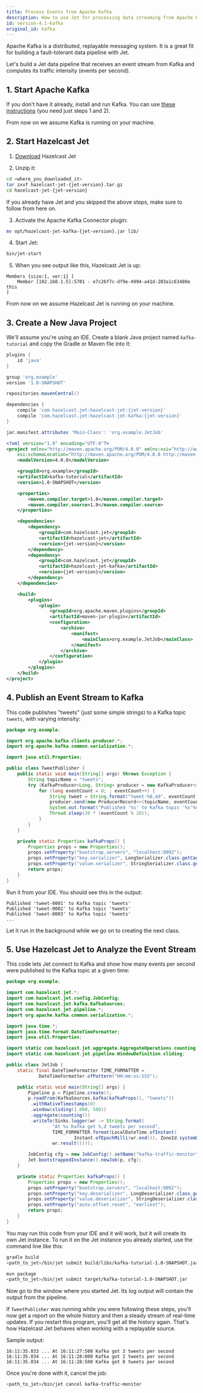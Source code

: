 ```yaml
---
title: Process Events from Apache Kafka
description: How to use Jet for processing data streaming from Apache Kafka.
id: version-4.1-kafka
original_id: kafka
---
```


Apache Kafka is a distributed, replayable messaging system. It is a
great fit for building a fault-tolerant data pipeline with Jet.

Let's build a Jet data pipeline that receives an event stream from
Kafka and computes its traffic intensity (events per second).

## 1. Start Apache Kafka

If you don't have it already, install and run Kafka. You can use [these
instructions](https://kafka.apache.org/quickstart) (you need just steps
1 and 2).

From now on we assume Kafka is running on your machine.

## 2. Start Hazelcast Jet

1. [Download](https://github.com/hazelcast/hazelcast-jet/releases/download/v{jet-version}/hazelcast-jet-{jet-version}.tar.gz)
  Hazelcast Jet

2. Unzip it:

```bash
cd <where_you_downloaded_it>
tar zxvf hazelcast-jet-{jet-version}.tar.gz
cd hazelcast-jet-{jet-version}
```

If you already have Jet and you skipped the above steps, make sure to
follow from here on.

3. Activate the Apache Kafka Connector plugin:

```bash
mv opt/hazelcast-jet-kafka-{jet-version}.jar lib/
```

4. Start Jet:

```bash
bin/jet-start
```

5. When you see output like this, Hazelcast Jet is up:

```text
Members {size:1, ver:1} [
    Member [192.168.1.5]:5701 - e7c26f7c-df9e-4994-a41d-203a1c63480e this
]
```

From now on we assume Hazelcast Jet is running on your machine.

## 3. Create a New Java Project

We'll assume you're using an IDE. Create a blank Java project named
`kafka-tutorial` and copy the Gradle or Maven file into it:

<!--DOCUSAURUS_CODE_TABS-->

<!--Gradle-->

```groovy
plugins {
    id 'java'
}

group 'org.example'
version '1.0-SNAPSHOT'

repositories.mavenCentral()

dependencies {
    compile 'com.hazelcast.jet:hazelcast-jet:{jet-version}'
    compile 'com.hazelcast.jet:hazelcast-jet-kafka:{jet-version}'
}

jar.manifest.attributes 'Main-Class': 'org.example.JetJob'
```

<!--Maven-->

```xml
<?xml version="1.0" encoding="UTF-8"?>
<project xmlns="http://maven.apache.org/POM/4.0.0" xmlns:xsi="http://www.w3.org/2001/XMLSchema-instance"
    xsi:schemaLocation="http://maven.apache.org/POM/4.0.0 http://maven.apache.org/xsd/maven-4.0.0.xsd">
    <modelVersion>4.0.0</modelVersion>

    <groupId>org.example</groupId>
    <artifactId>kafka-tutorial</artifactId>
    <version>1.0-SNAPSHOT</version>

    <properties>
        <maven.compiler.target>1.8</maven.compiler.target>
        <maven.compiler.source>1.8</maven.compiler.source>
    </properties>

    <dependencies>
        <dependency>
            <groupId>com.hazelcast.jet</groupId>
            <artifactId>hazelcast-jet</artifactId>
            <version>{jet-version}</version>
        </dependency>
        <dependency>
            <groupId>com.hazelcast.jet</groupId>
            <artifactId>hazelcast-jet-kafka</artifactId>
            <version>{jet-version}</version>
        </dependency>
    </dependencies>

    <build>
        <plugins>
            <plugin>
                <groupId>org.apache.maven.plugins</groupId>
                <artifactId>maven-jar-plugin</artifactId>
                <configuration>
                    <archive>
                        <manifest>
                            <mainClass>org.example.JetJob</mainClass>
                        </manifest>
                    </archive>
                </configuration>
            </plugin>
        </plugins>
    </build>
</project>
```

<!--END_DOCUSAURUS_CODE_TABS-->

## 4. Publish an Event Stream to Kafka

This code publishes "tweets" (just some simple strings) to a Kafka topic
`tweets`, with varying intensity:

```java
package org.example;

import org.apache.kafka.clients.producer.*;
import org.apache.kafka.common.serialization.*;

import java.util.Properties;

public class TweetPublisher {
    public static void main(String[] args) throws Exception {
        String topicName = "tweets";
        try (KafkaProducer<Long, String> producer = new KafkaProducer<>(kafkaProps())) {
            for (long eventCount = 0; ; eventCount++) {
                String tweet = String.format("tweet-%0,4d", eventCount);
                producer.send(new ProducerRecord<>(topicName, eventCount, tweet));
                System.out.format("Published '%s' to Kafka topic '%s'%n", tweet, topicName);
                Thread.sleep(20 * (eventCount % 20));
            }
        }
    }

    private static Properties kafkaProps() {
        Properties props = new Properties();
        props.setProperty("bootstrap.servers", "localhost:9092");
        props.setProperty("key.serializer", LongSerializer.class.getCanonicalName());
        props.setProperty("value.serializer", StringSerializer.class.getCanonicalName());
        return props;
    }
}
```

Run it from your IDE. You should see this in the output:

```text
Published 'tweet-0001' to Kafka topic 'tweets'
Published 'tweet-0002' to Kafka topic 'tweets'
Published 'tweet-0003' to Kafka topic 'tweets'
...
```

Let it run in the background while we go on to creating the next class.

## 5. Use Hazelcast Jet to Analyze the Event Stream

This code lets Jet connect to Kafka and show how many events per second
were published to the Kafka topic at a given time:

```java
package org.example;

import com.hazelcast.jet.*;
import com.hazelcast.jet.config.JobConfig;
import com.hazelcast.jet.kafka.KafkaSources;
import com.hazelcast.jet.pipeline.*;
import org.apache.kafka.common.serialization.*;

import java.time.*;
import java.time.format.DateTimeFormatter;
import java.util.Properties;

import static com.hazelcast.jet.aggregate.AggregateOperations.counting;
import static com.hazelcast.jet.pipeline.WindowDefinition.sliding;

public class JetJob {
    static final DateTimeFormatter TIME_FORMATTER =
            DateTimeFormatter.ofPattern("HH:mm:ss:SSS");

    public static void main(String[] args) {
        Pipeline p = Pipeline.create();
        p.readFrom(KafkaSources.kafka(kafkaProps(), "tweets"))
         .withNativeTimestamps(0)
         .window(sliding(1_000, 500))
         .aggregate(counting())
         .writeTo(Sinks.logger(wr -> String.format(
                 "At %s Kafka got %,d tweets per second",
                 TIME_FORMATTER.format(LocalDateTime.ofInstant(
                         Instant.ofEpochMilli(wr.end()), ZoneId.systemDefault())),
                 wr.result())));

        JobConfig cfg = new JobConfig().setName("kafka-traffic-monitor");
        Jet.bootstrappedInstance().newJob(p, cfg);
    }

    private static Properties kafkaProps() {
        Properties props = new Properties();
        props.setProperty("bootstrap.servers", "localhost:9092");
        props.setProperty("key.deserializer", LongDeserializer.class.getCanonicalName());
        props.setProperty("value.deserializer", StringDeserializer.class.getCanonicalName());
        props.setProperty("auto.offset.reset", "earliest");
        return props;
    }
}
```

You may run this code from your IDE and it will work, but it will create
its own Jet instance. To run it on the Jet instance you already started,
use the command line like this:

<!--DOCUSAURUS_CODE_TABS-->

<!--Gradle-->

```bash
gradle build
<path_to_jet>/bin/jet submit build/libs/kafka-tutorial-1.0-SNAPSHOT.jar
```

<!--Maven-->

```bash
mvn package
<path_to_jet>/bin/jet submit target/kafka-tutorial-1.0-SNAPSHOT.jar
```

<!--END_DOCUSAURUS_CODE_TABS-->

Now go to the window where you started Jet. Its log output will contain
the output from the pipeline.

If `TweetPublisher` was running while you were following these steps,
you'll now get a report on the whole history and then a steady stream of
real-time updates. If you restart this program, you'll get all the
history again. That's how Hazelcast Jet behaves when working with a
replayable source.

Sample output:

```text
16:11:35.033 ... At 16:11:27:500 Kafka got 3 tweets per second
16:11:35.034 ... At 16:11:28:000 Kafka got 2 tweets per second
16:11:35.034 ... At 16:11:28:500 Kafka got 8 tweets per second
```

Once you're done with it, cancel the job:

```bash
<path_to_jet>/bin/jet cancel kafka-traffic-monitor
```
